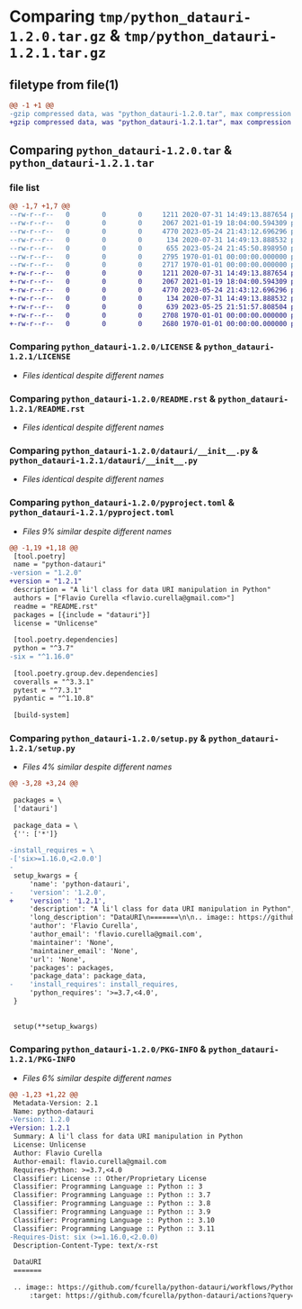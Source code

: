 # Comparing `tmp/python_datauri-1.2.0.tar.gz` & `tmp/python_datauri-1.2.1.tar.gz`

## filetype from file(1)

```diff
@@ -1 +1 @@
-gzip compressed data, was "python_datauri-1.2.0.tar", max compression
+gzip compressed data, was "python_datauri-1.2.1.tar", max compression
```

## Comparing `python_datauri-1.2.0.tar` & `python_datauri-1.2.1.tar`

### file list

```diff
@@ -1,7 +1,7 @@
--rw-r--r--   0        0        0     1211 2020-07-31 14:49:13.887654 python_datauri-1.2.0/LICENSE
--rw-r--r--   0        0        0     2067 2021-01-19 18:04:00.594309 python_datauri-1.2.0/README.rst
--rw-r--r--   0        0        0     4770 2023-05-24 21:43:12.696296 python_datauri-1.2.0/datauri/__init__.py
--rw-r--r--   0        0        0      134 2020-07-31 14:49:13.888532 python_datauri-1.2.0/datauri/exceptions.py
--rw-r--r--   0        0        0      655 2023-05-24 21:45:50.898950 python_datauri-1.2.0/pyproject.toml
--rw-r--r--   0        0        0     2795 1970-01-01 00:00:00.000000 python_datauri-1.2.0/setup.py
--rw-r--r--   0        0        0     2717 1970-01-01 00:00:00.000000 python_datauri-1.2.0/PKG-INFO
+-rw-r--r--   0        0        0     1211 2020-07-31 14:49:13.887654 python_datauri-1.2.1/LICENSE
+-rw-r--r--   0        0        0     2067 2021-01-19 18:04:00.594309 python_datauri-1.2.1/README.rst
+-rw-r--r--   0        0        0     4770 2023-05-24 21:43:12.696296 python_datauri-1.2.1/datauri/__init__.py
+-rw-r--r--   0        0        0      134 2020-07-31 14:49:13.888532 python_datauri-1.2.1/datauri/exceptions.py
+-rw-r--r--   0        0        0      639 2023-05-25 21:51:57.808504 python_datauri-1.2.1/pyproject.toml
+-rw-r--r--   0        0        0     2708 1970-01-01 00:00:00.000000 python_datauri-1.2.1/setup.py
+-rw-r--r--   0        0        0     2680 1970-01-01 00:00:00.000000 python_datauri-1.2.1/PKG-INFO
```

### Comparing `python_datauri-1.2.0/LICENSE` & `python_datauri-1.2.1/LICENSE`

 * *Files identical despite different names*

### Comparing `python_datauri-1.2.0/README.rst` & `python_datauri-1.2.1/README.rst`

 * *Files identical despite different names*

### Comparing `python_datauri-1.2.0/datauri/__init__.py` & `python_datauri-1.2.1/datauri/__init__.py`

 * *Files identical despite different names*

### Comparing `python_datauri-1.2.0/pyproject.toml` & `python_datauri-1.2.1/pyproject.toml`

 * *Files 9% similar despite different names*

```diff
@@ -1,19 +1,18 @@
 [tool.poetry]
 name = "python-datauri"
-version = "1.2.0"
+version = "1.2.1"
 description = "A li'l class for data URI manipulation in Python"
 authors = ["Flavio Curella <flavio.curella@gmail.com>"]
 readme = "README.rst"
 packages = [{include = "datauri"}]
 license = "Unlicense"
 
 [tool.poetry.dependencies]
 python = "^3.7"
-six = "^1.16.0"
 
 [tool.poetry.group.dev.dependencies]
 coveralls = "^3.3.1"
 pytest = "^7.3.1"
 pydantic = "^1.10.8"
 
 [build-system]
```

### Comparing `python_datauri-1.2.0/setup.py` & `python_datauri-1.2.1/setup.py`

 * *Files 4% similar despite different names*

```diff
@@ -3,28 +3,24 @@
 
 packages = \
 ['datauri']
 
 package_data = \
 {'': ['*']}
 
-install_requires = \
-['six>=1.16.0,<2.0.0']
-
 setup_kwargs = {
     'name': 'python-datauri',
-    'version': '1.2.0',
+    'version': '1.2.1',
     'description': "A li'l class for data URI manipulation in Python",
     'long_description': "DataURI\n=======\n\n.. image:: https://github.com/fcurella/python-datauri/workflows/Python%20Tests/badge.svg\n    :target: https://github.com/fcurella/python-datauri/actions?query=workflow%3A%22Python+Tests%22\n    :alt: Build status of the master branch on Mac/Linux\n\n.. image:: https://coveralls.io/repos/github/fcurella/python-datauri/badge.svg?branch=master\n    :target: https://coveralls.io/github/fcurella/python-datauri?branch=master\n\nData URI manipulation made easy.\n\nThis isn't very robust, and will reject a number of valid data URIs. However, it meets the most useful case: a mimetype, a charset, and the base64 flag.\n\n\nInstallation\n------------\n\n.. code-block:: bash\n\n  $ pip install python-datauri\n\n\nParsing\n-------\n\n.. code-block:: python\n\n  >>> from datauri import DataURI\n  >>> uri = DataURI('data:text/plain;charset=utf-8;base64,VGhlIHF1aWNrIGJyb3duIGZveCBqdW1wZWQgb3ZlciB0aGUgbGF6eSBkb2cu')\n  >>> uri.mimetype\n  'text/plain'\n  >>> uri.charset\n  'utf-8'\n  >>> uri.is_base64\n  True\n  >>> uri.data\n  b'The quick brown fox jumped over the lazy dog.'\n\nNote that ``DataURI.data`` will always return bytes, (which in Python 2 is the same as a string).\nUse ``DataURI.text`` to get a string.\n\nCreating from a string\n----------------------\n\n.. code-block:: python\n\n  >>> from datauri import DataURI\n  >>> made = DataURI.make('text/plain', charset='us-ascii', base64=True, data='This is a message.')\n  >>> made\n  DataURI('data:text/plain;charset=us-ascii;base64,VGhpcyBpcyBhIG1lc3NhZ2Uu')\n  >>> made.data\n  b'This is a message.'\n\nCreating from a file\n--------------------\n\nThis is really just a convenience method.\n\n.. code-block:: python\n\n  >>> from datauri import DataURI\n  >>> png_uri = DataURI.from_file('somefile.png')\n  >>> png_uri.mimetype\n  'image/png'\n  >>> png_uri.data\n  b'\\x89PNG\\r\\n...'\n\nLicense\n-------\n\nThis code is released under the `Unlicense <http://unlicense.org/>`_.\n\nCredits\n-------\n\nThis is a repackaging of `this Gist <https://gist.github.com/zacharyvoase/5538178>`_\noriginally written by `Zachary Voase <https://github.com/zacharyvoase>`_.\n",
     'author': 'Flavio Curella',
     'author_email': 'flavio.curella@gmail.com',
     'maintainer': 'None',
     'maintainer_email': 'None',
     'url': 'None',
     'packages': packages,
     'package_data': package_data,
-    'install_requires': install_requires,
     'python_requires': '>=3.7,<4.0',
 }
 
 
 setup(**setup_kwargs)
```

### Comparing `python_datauri-1.2.0/PKG-INFO` & `python_datauri-1.2.1/PKG-INFO`

 * *Files 6% similar despite different names*

```diff
@@ -1,23 +1,22 @@
 Metadata-Version: 2.1
 Name: python-datauri
-Version: 1.2.0
+Version: 1.2.1
 Summary: A li'l class for data URI manipulation in Python
 License: Unlicense
 Author: Flavio Curella
 Author-email: flavio.curella@gmail.com
 Requires-Python: >=3.7,<4.0
 Classifier: License :: Other/Proprietary License
 Classifier: Programming Language :: Python :: 3
 Classifier: Programming Language :: Python :: 3.7
 Classifier: Programming Language :: Python :: 3.8
 Classifier: Programming Language :: Python :: 3.9
 Classifier: Programming Language :: Python :: 3.10
 Classifier: Programming Language :: Python :: 3.11
-Requires-Dist: six (>=1.16.0,<2.0.0)
 Description-Content-Type: text/x-rst
 
 DataURI
 =======
 
 .. image:: https://github.com/fcurella/python-datauri/workflows/Python%20Tests/badge.svg
     :target: https://github.com/fcurella/python-datauri/actions?query=workflow%3A%22Python+Tests%22
```

